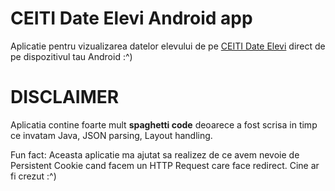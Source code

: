 # CEITI Date Elevi Android app
Aplicatie pentru vizualizarea datelor elevului de pe [CEITI Date Elevi](https://ceiti.md/date-elevi/) direct de pe dispozitivul tau Android :^)

# DISCLAIMER
Aplicatia contine foarte mult **spaghetti code** deoarece a fost scrisa in timp ce invatam Java, JSON parsing, Layout handling.

Fun fact: Aceasta aplicatie ma ajutat sa realizez de ce avem nevoie de Persistent Cookie cand facem un HTTP Request care face redirect. Cine ar fi crezut :^)